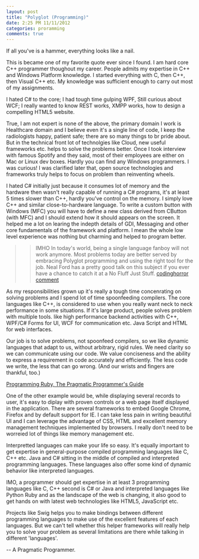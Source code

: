 ```yaml
---
layout: post
title: "Polyglot (Programming)"
date: 2:25 PM 11/11/2012
categories: proramming
comments: true
---
```


<div class="aside">
  <p> If all you've is a hammer, everything looks like a nail.</p>
</div>

This is became one of my favorite quote ever since I found. I am hard core C++ programmer thoughout my career. People admits my expertise in C++ and Windows Platform knowledge. I started everything with C, then C++, then Visual C++ etc. My knowledge was sufficient enough to carry out most of my assignments. 

I hated C# to the core; I had tough time gulping WPF, Still curious about WCF; I really wanted to know REST works, XMPP works, how to design a compelling HTML5 website.

True, I am not expert is none of the above, the primary domain I work is Healthcare domain and I believe even it's a single line of code, I keep the radiologists happy, patient safe; there are so many things to br pride about. But in the technical front lot of technolgies like Cloud, new useful frameworks etc. helps to solve the problems better. Once I took interview with famous Spotify and they said, most of their employees are either on Mac or Linux dev boxes. Hardly you can find any Windows programmers. I was curious! I was clarified later that, open source technologies and frameworks truly helps to focus on problem than reinventing wheels.

I hated C# initially just because it consumes lot of memory and the hardware then wasn't really capable of running a C# programs, it's at least 5 times slower than C++, hardly you've control on the memory. I simply love C++ and similar close-to-hardware language. To write a custom button with Windows (MFC) you will have to define a new class derived from CButton (with MFC) and I should extend how it should appears on the screen. It helped me a lot on learing the indepth details of GDI, Messaging and other core fundamentals of the framework and platform. I mean the whole low level experience was nothing but charming and helped to program better.

>> IMHO In today's world, being a single language fanboy will not work anymore. Most problems today are better served by embracing Polyglot programming and using the right tool for the job. Neal Ford has a pretty good talk on this subject if you ever have a chance to catch it at a No Fluff Just Stuff. [codinghorror comment](http://www.codinghorror.com/blog/2009/01/a-visit-with-alan-kay.html)

As my responsibilities grown up it's really a tough time concenrating on solving problems and I spend lot of time spoonfeeding compilers. The core languages like C++, is considered to use when you really want neck to neck performance in some situations. If it's large product, people solves problem with multiple tools. like high performance backend activities with C++, WPF/C# Forms for UI, WCF for communication etc. Java Script and HTML for web interfaces.

<div class="aside">
  <p>Our job is to solve problems, not spoonfeed compilers, so we like dynamic languages that adapt to us, without arbitrary, rigid rules. We need clarity so we can communicate using our code. We value conciseness and the ability to express a requirement in code accurately and efficiently. The less code we write, the less that can go wrong. (And our wrists and fingers are thankful, too.)
</p>
<p><a href="http://www.ruby-doc.org/docs/ProgrammingRuby/"> Programming Ruby, The Pragmatic Programmer's Guide</a>
</div>

One of the other example would be, while displaying several records to user, it's easy to diplay with proven controls or a web page itself displayed in the application. There are several frameworks to embed Google Chrome, Firefox and by default support for IE. I can take less pain in writing beautiful UI and I can leverage the advantage of CSS, HTML and excellent memory management techniques implemented by browsers. I really don't need to be worreied lot of things like memory management etc.

Interpretted languages can make your life so easy. It's equally important to get expertise in general-purpose compiled programming languages like C, C++ etc. Java and C# sitting in the middle of compiled and interpreted programming languages. These languages also offer some kind of dynamic behavior like interpreted languages.

IMO, a programmer should get expertise in at least 3 programming languages like C, C++ second is C# or Java and interpreted languages like Python Ruby and as the landscape of the web is changing, it also good to get hands on with latest web technologies like HTML5, JavaScript etc.

Projects like Swig helps you to make bindings between different programming languages to make use of the excellent features of each languages. But we can't tell whether this helper frameworks will really help you to solve your problem as several limitations are there while talking in different 'languages'.

-- A Pragmatic Programmer.
